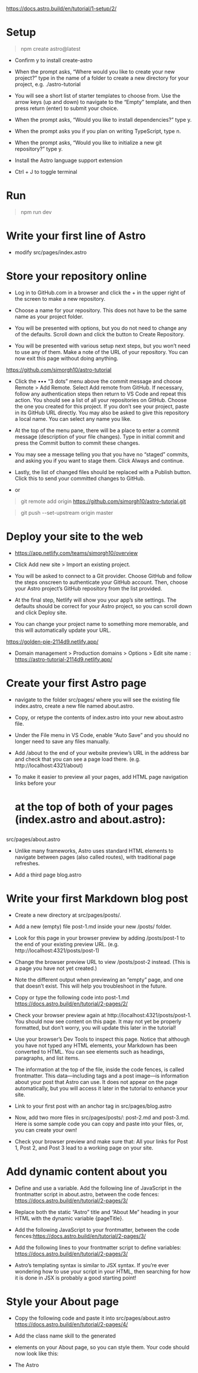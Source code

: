 https://docs.astro.build/en/tutorial/1-setup/2/

# Setup

> npm create astro@latest

* Confirm y to install create-astro

* When the prompt asks, “Where would you like to create your new project?” type in the name of a folder to create a new directory for your project, e.g. ./astro-tutorial

* You will see a short list of starter templates to choose from. Use the arrow keys (up and down) to navigate to the “Empty” template, and then press return (enter) to submit your choice.

* When the prompt asks, “Would you like to install dependencies?” type y.

* When the prompt asks you if you plan on writing TypeScript, type n.

* When the prompt asks, “Would you like to initialize a new git repository?” type y.

* Install the Astro language support extension

*  Ctrl + J to toggle terminal

# Run

> npm run dev

# Write your first line of Astro

* modify src/pages/index.astro

# Store your repository online

* Log in to GitHub.com in a browser and click the + in the upper right of the screen to make a new repository.

* Choose a name for your repository. This does not have to be the same name as your project folder.

* You will be presented with options, but you do not need to change any of the defaults. Scroll down and click the button to Create Repository.

* You will be presented with various setup next steps, but you won’t need to use any of them. Make a note of the URL of your repository. You can now exit this page without doing anything.

https://github.com/simorgh10/astro-tutorial

* Click the ••• “3 dots” menu above the commit message and choose Remote > Add Remote. Select Add remote from GitHub. If necessary, follow any authentication steps then return to VS Code and repeat this action. You should see a list of all your repositories on GitHub. Choose the one you created for this project. If you don’t see your project, paste in its GitHub URL directly. You may also be asked to give this repository a local name. You can select any name you like.

* At the top of the menu pane, there will be a place to enter a commit message (description of your file changes). Type in initial commit and press the Commit button to commit these changes.

* You may see a message telling you that you have no “staged” commits, and asking you if you want to stage them. Click Always and continue.

* Lastly, the list of changed files should be replaced with a Publish button. Click this to send your committed changes to GitHub.

* or 

> git remote add origin https://github.com/simorgh10/astro-tutorial.git

> git push --set-upstream origin master


# Deploy your site to the web

* https://app.netlify.com/teams/simorgh10/overview

* Click Add new site > Import an existing project.

* You will be asked to connect to a Git provider. Choose GitHub and follow the steps onscreen to authenticate your GitHub account. Then, choose your Astro project’s GitHub repository from the list provided.

* At the final step, Netlify will show you your app’s site settings. The defaults should be correct for your Astro project, so you can scroll down and click Deploy site.

* You can change your project name to something more memorable, and this will automatically update your URL.

https://golden-pie-2114d9.netlify.app/

* Domain management > Production domains > Options > Edit site name : https://astro-tutorial-2114d9.netlify.app/

# Create your first Astro page

* navigate to the folder src/pages/ where you will see the existing file index.astro, create a new file named about.astro.
* Copy, or retype the contents of index.astro into your new about.astro file.
* Under the File menu in VS Code, enable “Auto Save” and you should no longer need to save any files manually.
* Add /about to the end of your website preview’s URL in the address bar and check that you can see a page load there. (e.g. http://localhost:4321/about)

* To make it easier to preview all your pages, add HTML page navigation links before your <h1> at the top of both of your pages (index.astro and about.astro):

src/pages/about.astro

* Unlike many frameworks, Astro uses standard HTML <a> elements to navigate between pages (also called routes), with traditional page refreshes.

* Add a third page blog.astro

# Write your first Markdown blog post

* Create a new directory at src/pages/posts/.
* Add a new (empty) file post-1.md inside your new /posts/ folder.
* Look for this page in your browser preview by adding /posts/post-1 to the end of your existing preview URL. (e.g. http://localhost:4321/posts/post-1)
* Change the browser preview URL to view /posts/post-2 instead. (This is a page you have not yet created.)
* Note the different output when previewing an “empty” page, and one that doesn’t exist. This will help you troubleshoot in the future.

* Copy or type the following code into post-1.md https://docs.astro.build/en/tutorial/2-pages/2/

* Check your browser preview again at http://localhost:4321/posts/post-1. You should now see content on this page. It may not yet be properly formatted, but don’t worry, you will update this later in the tutorial!

* Use your browser’s Dev Tools to inspect this page. Notice that although you have not typed any HTML elements, your Markdown has been converted to HTML. You can see elements such as headings, paragraphs, and list items.

* The information at the top of the file, inside the code fences, is called frontmatter. This data—including tags and a post image—is information about your post that Astro can use. It does not appear on the page automatically, but you will access it later in the tutorial to enhance your site.

* Link to your first post with an anchor tag in src/pages/blog.astro 

* Now, add two more files in src/pages/posts/: post-2.md and post-3.md. Here is some sample code you can copy and paste into your files, or, you can create your own!

* Check your browser preview and make sure that: All your links for Post 1, Post 2, and Post 3 lead to a working page on your site. 

# Add dynamic content about you

* Define and use a variable. Add the following line of JavaScript in the frontmatter script in about.astro, between the code fences: https://docs.astro.build/en/tutorial/2-pages/3/

* Replace both the static “Astro” title and “About Me” heading in your HTML with the dynamic variable {pageTitle}.

* Add the following JavaScript to your frontmatter, between the code fences:https://docs.astro.build/en/tutorial/2-pages/3/

* Add the following lines to your frontmatter script to define variables: https://docs.astro.build/en/tutorial/2-pages/3/

* Astro’s templating syntax is similar to JSX syntax. If you’re ever wondering how to use your script in your HTML, then searching for how it is done in JSX is probably a good starting point!

# Style your About page

* Copy the following code and paste it into src/pages/about.astro https://docs.astro.build/en/tutorial/2-pages/4/
* Add the class name skill to the generated <li> elements on your About page, so you can style them. Your code should now look like this:

* The Astro <style> tag can also reference any variables from your frontmatter script using the define:vars={ {...} } directive. You can define variables within your code fence, then use them as CSS variables in your style tag.

* Define a skillColor variable by adding it to the frontmatter script of src/pages/about.astro

* Update your existing <style> tag below to first define, then use this skillColor variable inside double curly braces.

# Add site⁠-⁠wide styling

* Add a global stylesheet
* in this tutorial, you will create and import a global.css file into each of your pages.
* Create a new file at the location src/styles/global.css https://docs.astro.build/en/tutorial/2-pages/5/
* In about.astro, add the following import statement to your frontmatte
* When conflicting styles are defined both globally and in a page’s local <style> tag, the local styles should overwrite any global styles. (But, there can be other factors involved, so always visually inspect your site to make sure your styles are properly applied!)

# Make a reusable Navigation component
* To hold .astro files that will generate HTML but that will not become new pages on your website, you will need a new folder in your project:src/components/
* Create a new file: src/components/Navigation.astro https://docs.astro.build/en/tutorial/3-components/1/. Copy your links to navigate between pages from the top of any page and paste them into your new file, Navigation.astro
* If there is nothing in the frontmatter of your .astro file, you don’t have to write the code fences. You can always add them back in when you need them.

* Go back to index.astro and import your new component inside the code fence:

# Create a social media footer
* Create a new file at the location src/components/Footer.astro
* https://docs.astro.build/en/tutorial/3-components/2/

* Since you might have multiple online accounts you can link to, you can make a single, reusable component and display it multiple times. Each time, you will pass it different properties (props) to use: the online platform and your username there.

* Create a new file at the location src/components/Social.astro https://docs.astro.build/en/tutorial/3-components/2/
* Change the code in src/components/Footer.astro to import, then use this new component three times, passing different component attributes as props each time:


* Customize the appearance of your links by adding a <style> tag to src/components/Social.astro.

* Add a <style> tag to src/components/Footer.astro to improve the layout of its contents.

# Build it yourself ⁠-⁠ Header

* Create a new Header component. Import and use your existing Navigation.astro component inside a <nav> element which is inside a <header> element.

* On each page, replace your existing <Navigation/> component with your new header.

* Check your browser preview and verify that your header is displayed on every page. It won’t look different yet, but if you inspect your preview using dev tools, you will see that you now have elements like <header> and <nav> around your navigation links.

* Update Navigation.astro with the CSS class to control your navigation links. Wrap the existing navigation links in a <div> with the class nav-links.

* Copy the CSS styles below into global.css. These styles: https://docs.astro.build/en/tutorial/3-components/3/
  + Style and position the navigation links for mobile
  + Include an expanded class that can be toggled to display or hide the links on mobile
  + Use a @media query to define different styles for larger screen sizes

* MOBILE-FIRST DESIGN: Start by defining what should happen on small screen sizes first! Smaller screen sizes require simpler layouts. Then, adjust your styles to accommodate larger devices. If you design the complicated case first, then you have to work to try to make it simple again.

* CSS PS: https://developer.mozilla.org/en-US/docs/Web/CSS/unset The unset CSS keyword resets a property to its inherited value if the property naturally inherits from its parent, and to its initial value if not.

* Resize your window and look for different styles being applied at different screen widths. Your header is now responsive to screen size through the use of @media queries.

# Send your first script to the browser

* Let’s add a hamburger menu to open and close your links on mobile screen sizes, requiring some client-side interactivity!

* Create a file named Hamburger.astro in src/components/ https://docs.astro.build/en/tutorial/3-components/4/

* This will represent your 3-line “hamburger” menu to open and close your navigation links on mobile. (You will add the new CSS styles to global.css later.)

* Place this new <Hamburger /> component just before your <Navigation /> component in Header.astro.

* Add the following styles for your Hamburger component: https://docs.astro.build/en/tutorial/3-components/4/

* Your header is not yet interactive because it can’t respond to user input, like clicking on the hamburger menu to show or hide the navigation links.

* Add the following <script> tag to index.astro, just before the closing </body> tag.

* nstead of writing your JavaScript directly on each page, you can move the contents of your <script> tag into its own .js file in your project.

* Create src/scripts/menu.js

# Build your first layout

* Create a new file at the location src/layouts/BaseLayout.astro. (You will need to create a new layouts folder first.)

* Replace the code at src/pages/index.astro

* Add a <slot /> element to src/layouts/BaseLayout.astro just above the footer component, then check the browser preview of your Home page and notice what really did change this time!

* The <slot /> allows you to inject (or “slot in”) child content written between opening and closing <Component></Component> tags to any Component.astro file.

* Pass the page title to your layout component from index.astro using a component attribute:

* Change the script of your BaseLayout.astro layout component to receive a page title via Astro.props instead of defining it as a constant.

# Create and pass data to a custom blog layout

* When you include the layout frontmatter property in an .md file, all of your frontmatter YAML values are available to the layout file.

* Create a new file at src/layouts/MarkdownPostLayout.astro

* Add the following frontmatter property in post-1.md

* When using layouts, you now have the option of including elements, like a page title, in the Markdown content or in the layout. Remember to visually inspect your page preview and make any adjustments necessary to avoid duplicated elements.

# Combine layouts to get the best of both worlds

* In src/layouts/MarkdownPostLayout.astro, import BaseLayout.astro and use it to wrap the entire template content. Don’t forget to pass the pageTitle prop:

# Create a blog post archive

* Access data from all your posts at once using Astro.glob()
* Display a dynamically generated list of posts on your Blog page
* Refactor to use a <BlogPost /> component for each list item

* To generate the entire list of posts dynamically, using the post titles and URLs, replace your individual <li>
* Add a new blog post by creating a new post-4.md file in src/pages/posts/ and adding some Markdown content. Be sure to include at least the frontmatter properties used below.

* create BlogPost component

# Generate tag pages

* You can create entire sets of pages dynamically using .astro files that export a getStaticPaths() function.

* Create a new file at src/pages/tags/[tag].astro.

* The getStaticPaths function returns an array of page routes, and all of the pages at those routes will use the same template defined in the file.

* Make sure that every blog post contains at least one tag, written as an array, e.g. tags: ["blogging"].

* Add the following props to your getStaticPaths() function in order to make data from all your blog posts available to each page route.

* Filter your list of posts to only include posts that contain the page’s own tag.

* If you need information to construct the page routes, write it inside getStaticPaths().

* To receive information in the HTML template of a page route, write it outside getStaticPaths().

* Your tag pages are now defined statically in [tag].astro. If you add a new tag to a blog post, you will also have to revisit this page and update your page routes.

* The following example shows how to replace your code on this page with code that will automatically look for, and generate pages for, each tag used on your blog pages.

* Create an array of all your existing tags

* Replace the return value of the getStaticPaths function

# Build a tag index page

* Add a new page using the /pages/folder/index.astro routing pattern
* Display a list of all your unique tags, linking to each tag page
* Update your site with navigation links to this new Tags page

* Create a new file index.astro in the directory src/pages/tags/.
* Create a minimal page at src/pages/tags/index.astro that uses your layout. You have done this before!

* Create an array of tags
* In src/pages/tags/index.astro, add the line of code to the frontmatter script that will give your page access to the data from every .md blog post file.

* Add this page to your navigation

* But, you still need to make these pages discoverable from other pages on your website.

# Add an RSS feed

> npm install @astrojs/rss

* Create a new file in src/pages/ called rss.xml.js https://docs.astro.build/en/tutorial/5-astro-api/4/
* Add the site property to the Astro config with your site’s own unique Netlify URL. https://astro-tutorial-2114d9.netlify.app/
* This rss.xml document is only created when your site is built, so you won’t be able to see this page in your browser during development
* Quit the dev server and run the following commands to first, build your site locally and then, view a preview of your build:

> npm run build

> npm run preview

* Visit http://localhost:4321/rss.xml

* Download a feed reader, or sign up for an online feed reader service and subscribe to your site by adding your own Netlify URL. You can also share this link with others so they can subscribe to your posts, and be notified when a new one is published.

# Build your first Astro island

* Add Preact to your Astro project

> npx astro add preact

* Include Astro islands (Preact .jsx components) on your home page

* Use client: directives to make islands interactive

* Create a new file in src/components/ named Greeting.jsx

* Import and use this component on your Home page index.astro.

* Check the preview in your browser: you should see a random greeting, but the button won’t work!

* Add a second <Greeting /> component with the client:load directive.

* The second button works because the client:load directive tells Astro to send and rerun its JavaScript on the client when the page loads, making the component interactive. This is called a hydrated component.

* Once the difference is clear, remove the non-hydrated Greeting component.

* There are other client: directives to explore. Each sends the JavaScript to the client at a different time. client:visible, for example, will only send the component’s JavaScript when it is visible on the page.

https://docs.astro.build/en/tutorial/6-islands/1/

* The component with the client:load directive will rerender after the page is loaded, and any interactive elements that it has will work.

# Back on dry land. Take your blog from day to night, no island required!

* Let’s build a clickable icon to let your users toggle between light or dark mode using another <script> tag for interactivity… with no framework JavaScript sent to the browser.

* Build an interactive theme toggle with only JavaScript and CSS

* Send as little JavaScript to the browser as possible!

* Create a new file at src/components/ThemeIcon.astro https://docs.astro.build/en/tutorial/6-islands/2/

* The :global operator is used in CSS Modules. Modular CSS uses a CSS Modules compiler to scope CSS styles within their respective modules (e.g., React component).

* Add the icon to Header.astro so that it will be displayed on all pages. Don’t forget to import the component.

* o add interactivity to an Astro component, you can use a <script> tag. This script can check and set the current theme from localStorage and toggle the theme when the icon is clicked. Add the following <script> tag in src/components/ThemeIcon.astro after your <style> tag: https://docs.astro.build/en/tutorial/6-islands/2/

* You need to write the script inside <script is:inline></script> if you want to use things like window or document. This way Astro won't touch your JS and include it directly on the HTML.

